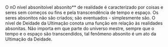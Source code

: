 ﻿O nO nível absonitoível absonito** de realidade é caracterizado por coisas e seres sem começos  ou fins e pela transcendência de tempo e  espaço. Os seres absonitos não são criados; são eventuados - simplesmente são. O nível de Deidade da Ultimação conota uma função em relação às realidades absonitas.  Não importa em que parte do universo mestre, sempre que o tempo e o espaço são transcendidos, tal fenômeno absonito é um ato da Ultimação da Deidade.